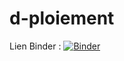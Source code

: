 # d-ploiement


Lien Binder :
[![Binder](https://mybinder.org/badge_logo.svg)](https://mybinder.org/v2/gh/souhahabibi/d-ploiement/HEAD)
